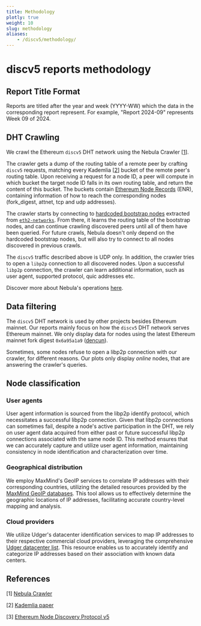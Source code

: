 ```yaml
---
title: Methodology
plotly: true
weight: 10
slug: methodology
aliases:
    - /discv5/methodology/
---
```


# discv5 reports methodology

## Report Title Format
Reports are titled after the year and week (YYYY-WW) which the data in the corresponding report represent. For example, "Report 2024-09" represents Week 09 of 2024.

## DHT Crawling

We crawl the Ethereum `discv5` DHT network using the Nebula Crawler [[1](#references)].

The crawler gets a dump of the routing table of a remote peer by crafting `discv5` requests, matching every Kademlia [[2](#references)] bucket of the remote peer's routing table. Upon receiving a request for a node ID, a peer will compute in which bucket the target node ID falls in its own routing table, and return the content of this bucket. The buckets contain [Ethereum Node Records](https://ethereum.org/en/developers/docs/networking-layer/network-addresses/#enr) (ENR), containing information of how to reach the corresponding nodes (fork_digest, attnet, tcp and udp addresses).

The crawler starts by connecting to [hardcoded bootstrap nodes](https://github.com/dennis-tra/nebula/blob/038116e979ade06ecc4518f287faace47c6580bf/config/bootstrap.go#L176-L199) extracted from [`eth2-networks`](https://github.com/eth-clients/eth2-networks/blob/master/shared/mainnet/bootstrap_nodes.txt). From there, it learns the routing table of the bootstrap nodes, and can continue crawling discovered peers until all of them have been queried. For future crawls, Nebula doesn't only depend on the hardcoded bootstrap nodes, but will also try to connect to all nodes discovered in previous crawls.

The `discv5` traffic described above is UDP only. In addition, the crawler tries to open a `libp2p` connection to all discovered nodes. Upon a successful `libp2p` connection, the crawler can learn additional information, such as user agent, supported protocol, quic addresses etc.

Discover more about Nebula's operations [here](https://probelab.io/tools/nebula/).

## Data filtering

The `discv5` DHT network is used by other projects besides Ethereum mainnet. Our reports mainly focus on how the `discv5` DHT network serves Ethereum mainnet. We only display data for nodes using the latest Ethereum mainnet fork digest `0x6a95a1a9` ([dencun](https://blog.ethereum.org/2024/02/27/dencun-mainnet-announcement)).

Sometimes, some nodes refuse to open a libp2p connection with our crawler, for different reasons. Our plots only display _online_ nodes, that are answering the crawler's queries.

## Node classification

### User agents

User agent information is sourced from the libp2p identify protocol, which necessitates a successful libp2p connection. Given that libp2p connections can sometimes fail, despite a node's active participation in the DHT, we rely on user agent data acquired from either past or future successful libp2p connections associated with the same node ID. This method ensures that we can accurately capture and utilize user agent information, maintaining consistency in node identification and characterization over time.

### Geographical distribution

We employ MaxMind's GeoIP services to correlate IP addresses with their corresponding countries, utilizing the detailed resources provided by the [MaxMind GeoIP databases](https://www.maxmind.com/en/geoip-databases). This tool allows us to effectively determine the geographic locations of IP addresses, facilitating accurate country-level mapping and analysis.

### Cloud providers

We utilize Udger's datacenter identification services to map IP addresses to their respective commercial cloud providers, leveraging the comprehensive [Udger datacenter list](https://udger.com/resources/datacenter-list). This resource enables us to accurately identify and categorize IP addresses based on their association with known data centers.

## References

[1] [Nebula Crawler](https://github.com/dennis-tra/nebula)

[2] [Kademlia paper](https://www.scs.stanford.edu/~dm/home/papers/kpos.pdf)

[3] [Ethereum Node Discovery Protocol v5](https://github.com/ethereum/devp2p/blob/master/discv5/discv5.md)
